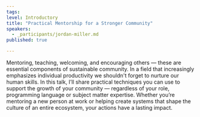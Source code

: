 ```yaml
---
tags:
level: Introductory
title: "Practical Mentorship for a Stronger Community"
speakers:
  - _participants/jordan-miller.md
published: true

---
```

Mentoring, teaching, welcoming, and encouraging others — these are essential components of sustainable community. In a field that increasingly emphasizes individual productivity we shouldn't forget to nurture our human skills. In this talk, I’ll share practical techniques you can use to support the growth of your community — regardless of your role, programming language or subject matter expertise. Whether you’re mentoring a new person at work or helping create systems that shape the culture of an entire ecosystem, your actions have a lasting impact.
